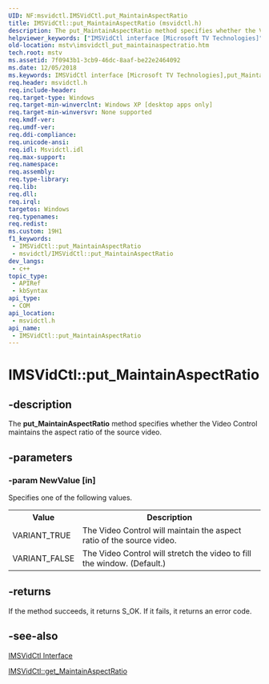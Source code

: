```yaml
---
UID: NF:msvidctl.IMSVidCtl.put_MaintainAspectRatio
title: IMSVidCtl::put_MaintainAspectRatio (msvidctl.h)
description: The put_MaintainAspectRatio method specifies whether the Video Control maintains the aspect ratio of the source video.
helpviewer_keywords: ["IMSVidCtl interface [Microsoft TV Technologies]","put_MaintainAspectRatio method","IMSVidCtl.put_MaintainAspectRatio","IMSVidCtl::put_MaintainAspectRatio","IMSVidCtlput_MaintainAspectRatio","mstv.imsvidctl_put_maintainaspectratio","msvidctl/IMSVidCtl::put_MaintainAspectRatio","put_MaintainAspectRatio","put_MaintainAspectRatio method [Microsoft TV Technologies]","put_MaintainAspectRatio method [Microsoft TV Technologies]","IMSVidCtl interface"]
old-location: mstv\imsvidctl_put_maintainaspectratio.htm
tech.root: mstv
ms.assetid: 7f0943b1-3cb9-46dc-8aaf-be22e2464092
ms.date: 12/05/2018
ms.keywords: IMSVidCtl interface [Microsoft TV Technologies],put_MaintainAspectRatio method, IMSVidCtl.put_MaintainAspectRatio, IMSVidCtl::put_MaintainAspectRatio, IMSVidCtlput_MaintainAspectRatio, mstv.imsvidctl_put_maintainaspectratio, msvidctl/IMSVidCtl::put_MaintainAspectRatio, put_MaintainAspectRatio, put_MaintainAspectRatio method [Microsoft TV Technologies], put_MaintainAspectRatio method [Microsoft TV Technologies],IMSVidCtl interface
req.header: msvidctl.h
req.include-header: 
req.target-type: Windows
req.target-min-winverclnt: Windows XP [desktop apps only]
req.target-min-winversvr: None supported
req.kmdf-ver: 
req.umdf-ver: 
req.ddi-compliance: 
req.unicode-ansi: 
req.idl: Msvidctl.idl
req.max-support: 
req.namespace: 
req.assembly: 
req.type-library: 
req.lib: 
req.dll: 
req.irql: 
targetos: Windows
req.typenames: 
req.redist: 
ms.custom: 19H1
f1_keywords:
 - IMSVidCtl::put_MaintainAspectRatio
 - msvidctl/IMSVidCtl::put_MaintainAspectRatio
dev_langs:
 - c++
topic_type:
 - APIRef
 - kbSyntax
api_type:
 - COM
api_location:
 - msvidctl.h
api_name:
 - IMSVidCtl::put_MaintainAspectRatio
---
```


# IMSVidCtl::put_MaintainAspectRatio


## -description

The <b>put_MaintainAspectRatio</b> method specifies whether the Video Control maintains the aspect ratio of the source video.

## -parameters

### -param NewValue [in]

Specifies one of the following values.

<table>
<tr>
<th>Value
                </th>
<th>Description
                </th>
</tr>
<tr>
<td>VARIANT_TRUE</td>
<td>The Video Control will maintain the aspect ratio of the source video.</td>
</tr>
<tr>
<td>VARIANT_FALSE</td>
<td>The Video Control will stretch the video to fill the window. (Default.)</td>
</tr>
</table>

## -returns

If the method succeeds, it returns S_OK. If it fails, it returns an error code.

## -see-also

<a href="/previous-versions/windows/desktop/mstv/msvidctl">IMSVidCtl Interface</a>



<a href="/previous-versions/windows/desktop/api/msvidctl/nf-msvidctl-imsvidctl-get_maintainaspectratio">IMSVidCtl::get_MaintainAspectRatio</a>

